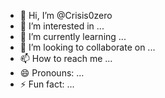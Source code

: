 - 👋 Hi, I’m @Crisis0zero
- 👀 I’m interested in ...
- 🌱 I’m currently learning ...
- 💞️ I’m looking to collaborate on ...
- 📫 How to reach me ...
- 😄 Pronouns: ...
- ⚡ Fun fact: ...

<!---
Crisis0zero/Crisis0zero is a ✨ special ✨ repository because its `README.md` (this file) appears on your GitHub profile.
You can click the Preview link to take a look at your changes.
--->
